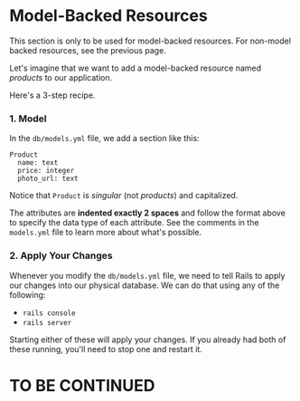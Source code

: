 # Model-Backed Resources

<div class="alert alert-danger" role="alert">
This section is only to be used for model-backed
resources.  For non-model backed resources, see the previous page.
</div>


Let's imagine that we want to add a model-backed resource named _products_ to our application.

Here's a 3-step recipe.

### 1. Model

In the `db/models.yml` file, we add a section like this:

```
Product
  name: text
  price: integer
  photo_url: text
```

Notice that `Product` is _singular_ (not _products_) and capitalized.

The attributes are **indented exactly 2 spaces** and follow the format above
to specify the data type of each attribute.  See the comments in the
`models.yml` file to learn more about what's possible.

### 2. Apply Your Changes

Whenever you modify the `db/models.yml` file, we need to tell Rails to
apply our changes into our physical database.  We can do that using
any of the following:

* `rails console`
* `rails server`

Starting either of these will apply your changes.  If you already had both of these running,
you'll need to stop one and restart it.

<div class="alert alert-warning" role="alert">
<h1>TO BE CONTINUED</h1>
</div>

